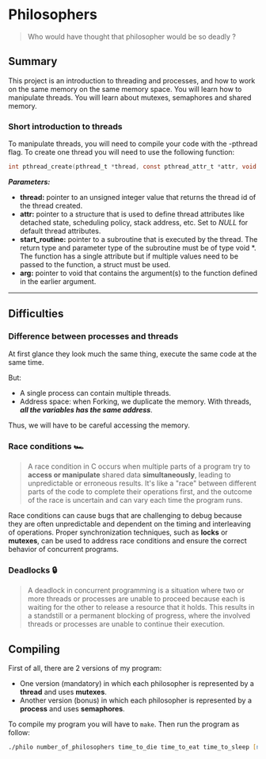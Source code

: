 # Philosophers

> Who would have thought that philosopher would be so deadly ?

## Summary

This project is an introduction to threading and processes, and how to work on the same memory
on the same memory space.
You will learn how to manipulate threads.
You will learn about mutexes, semaphores and shared memory.

### Short introduction to threads
To manipulate threads, you will need to compile your code with the -pthread flag.
To create one thread you will need to use the following function:

```c
int	pthread_create(pthread_t *thread, const pthread_attr_t *attr, void *(*start_routine)(void *), void *arg);
```

***Parameters:***
- **thread:** pointer to an unsigned integer value that returns the thread id of the thread created.
- **attr:** pointer to a structure that is used to define thread attributes like detached state, scheduling policy, stack address, etc. Set to *NULL* for default thread attributes.
- **start_routine:** pointer to a subroutine that is executed by the thread. The return type and parameter type of the subroutine must be of type void *. The function has a single attribute but if multiple values need to be passed to the function, a struct must be used.
- **arg:** pointer to void that contains the argument(s) to the function defined in the earlier argument.

***
## Difficulties
### Difference between processes and threads

At first glance they look much the same thing, execute the same code at the same time.

But:
- A single process can contain multiple threads.
- Address space: when Forking, we duplicate the memory. With threads, ***all the variables has the same address***.

Thus, we will have to be careful accessing the memory.

### Race conditions 🏎

> A race condition in C occurs when multiple parts of a program try to **access or manipulate** shared data **simultaneously**, leading to unpredictable or erroneous results. It's like a "race" between different parts of the code to complete their operations first, and the outcome of the race is uncertain and can vary each time the program runs.

Race conditions can cause bugs that are challenging to debug because they are often unpredictable and dependent on the timing and interleaving of operations. Proper synchronization techniques, such as **locks** or **mutexes**, can be used to address race conditions and ensure the correct behavior of concurrent programs.

### Deadlocks 🔒

> A deadlock in concurrent programming is a situation where two or more threads or processes are unable to proceed because each is waiting for the other to release a resource that it holds. This results in a standstill or a permanent blocking of progress, where the involved threads or processes are unable to continue their execution.

## Compiling

First of all, there are 2 versions of my program:
* One version (mandatory) in which each philosopher is represented by a **thread** and uses **mutexes**.
* Another version (bonus) in which each philosopher is represented by a **process** and uses **semaphores**.

To compile my program you will have to `make`. Then run the program as follow:
```zsh
./philo number_of_philosophers time_to_die time_to_eat time_to_sleep [number_of_times_each_philosopher_must_eat]
```
